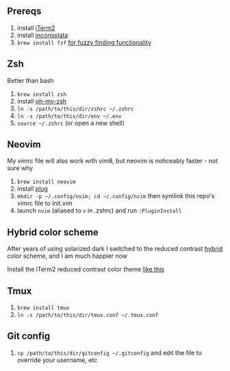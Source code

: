 ## Prereqs

1. install [iTerm2](https://www.iterm2.com/)
1. install [inconsolata](http://levien.com/type/myfonts/inconsolata.html)
1. `brew install fzf` [for fuzzy finding functionality](https://github.com/junegunn/fzf)

## Zsh

Better than bash

1. `brew install zsh`
1. install [oh-my-zsh](https://github.com/robbyrussell/oh-my-zsh)
1. `ln -s /path/to/this/dir/zshrc ~/.zshrc`
1. `ln -s /path/to/this/dir/env ~/.env`
1. `source ~/.zshrc` (or open a new shell)

## Neovim

My vimrc file will also work with vim8, but neovim is noticeably faster - not
sure why

1. `brew install neovim`
1. install [plug](https://github.com/junegunn/vim-plug#neovim)
1. `mkdir -p ~/.config/nvim; cd ~/.config/nvim` then symlink this repo's vimrc file to init.vim
1. launch `nvim` (aliased to `v` in .zshrc) and run `:PluginInstall`

## Hybrid color scheme

After years of using solarized dark I switched to the reduced contrast
[hybrid](https://github.com/w0ng/vim-hybrid) color scheme, and I am much
happier now

Install the iTerm2 reduced contrast color theme
[like this](https://github.com/w0ng/vim-hybrid#osx-users-iterm)

## Tmux

1. `brew install tmux`
1. `ln -s /path/to/this/dir/tmux.conf ~/.tmux.conf`

## Git config

1. `cp /path/to/this/dir/gitconfig ~/.gitconfig` and edit the file to override
   your username, etc
